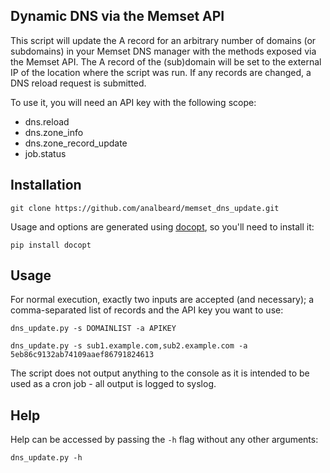 ## Dynamic DNS via the Memset API

This script will update the A record for an arbitrary number of domains (or subdomains) in your Memset DNS manager with the methods exposed via the Memset API. The A record of the (sub)domain will be set to the external IP of the location where the script was run. If any records are changed, a DNS reload request is submitted.

To use it, you will need an API key with the following scope:

* dns.reload
* dns.zone_info
* dns.zone_record_update
* job.status

## Installation

```
git clone https://github.com/analbeard/memset_dns_update.git
```

Usage and options are generated using [docopt](http://http://docopt.org/), so you'll need to install it:

```
pip install docopt
```

## Usage

For normal execution, exactly two inputs are accepted (and necessary); a comma-separated list of records and the API key you want to use:

```
dns_update.py -s DOMAINLIST -a APIKEY

dns_update.py -s sub1.example.com,sub2.example.com -a 5eb86c9132ab74109aaef86791824613
```

The script does not output anything to the console as it is intended to be used as a cron job - all output is logged to syslog.

## Help

Help can be accessed by passing the `-h` flag without any other arguments:

```
dns_update.py -h
```
